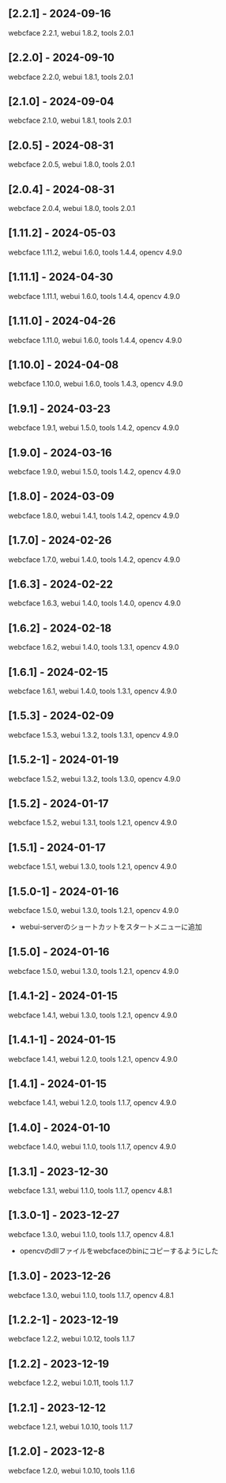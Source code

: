 ## [2.2.1] - 2024-09-16
webcface 2.2.1, webui 1.8.2, tools 2.0.1

## [2.2.0] - 2024-09-10
webcface 2.2.0, webui 1.8.1, tools 2.0.1

## [2.1.0] - 2024-09-04
webcface 2.1.0, webui 1.8.1, tools 2.0.1

## [2.0.5] - 2024-08-31
webcface 2.0.5, webui 1.8.0, tools 2.0.1

## [2.0.4] - 2024-08-31
webcface 2.0.4, webui 1.8.0, tools 2.0.1

## [1.11.2] - 2024-05-03
webcface 1.11.2, webui 1.6.0, tools 1.4.4, opencv 4.9.0

## [1.11.1] - 2024-04-30
webcface 1.11.1, webui 1.6.0, tools 1.4.4, opencv 4.9.0

## [1.11.0] - 2024-04-26
webcface 1.11.0, webui 1.6.0, tools 1.4.4, opencv 4.9.0

## [1.10.0] - 2024-04-08
webcface 1.10.0, webui 1.6.0, tools 1.4.3, opencv 4.9.0

## [1.9.1] - 2024-03-23
webcface 1.9.1, webui 1.5.0, tools 1.4.2, opencv 4.9.0

## [1.9.0] - 2024-03-16
webcface 1.9.0, webui 1.5.0, tools 1.4.2, opencv 4.9.0

## [1.8.0] - 2024-03-09
webcface 1.8.0, webui 1.4.1, tools 1.4.2, opencv 4.9.0

## [1.7.0] - 2024-02-26
webcface 1.7.0, webui 1.4.0, tools 1.4.2, opencv 4.9.0

## [1.6.3] - 2024-02-22
webcface 1.6.3, webui 1.4.0, tools 1.4.0, opencv 4.9.0

## [1.6.2] - 2024-02-18
webcface 1.6.2, webui 1.4.0, tools 1.3.1, opencv 4.9.0

## [1.6.1] - 2024-02-15
webcface 1.6.1, webui 1.4.0, tools 1.3.1, opencv 4.9.0

## [1.5.3] - 2024-02-09
webcface 1.5.3, webui 1.3.2, tools 1.3.1, opencv 4.9.0

## [1.5.2-1] - 2024-01-19
webcface 1.5.2, webui 1.3.2, tools 1.3.0, opencv 4.9.0

## [1.5.2] - 2024-01-17
webcface 1.5.2, webui 1.3.1, tools 1.2.1, opencv 4.9.0

## [1.5.1] - 2024-01-17
webcface 1.5.1, webui 1.3.0, tools 1.2.1, opencv 4.9.0

## [1.5.0-1] - 2024-01-16
webcface 1.5.0, webui 1.3.0, tools 1.2.1, opencv 4.9.0
* webui-serverのショートカットをスタートメニューに追加

## [1.5.0] - 2024-01-16
webcface 1.5.0, webui 1.3.0, tools 1.2.1, opencv 4.9.0

## [1.4.1-2] - 2024-01-15
webcface 1.4.1, webui 1.3.0, tools 1.2.1, opencv 4.9.0

## [1.4.1-1] - 2024-01-15
webcface 1.4.1, webui 1.2.0, tools 1.2.1, opencv 4.9.0

## [1.4.1] - 2024-01-15
webcface 1.4.1, webui 1.2.0, tools 1.1.7, opencv 4.9.0

## [1.4.0] - 2024-01-10
webcface 1.4.0, webui 1.1.0, tools 1.1.7, opencv 4.9.0

## [1.3.1] - 2023-12-30
webcface 1.3.1, webui 1.1.0, tools 1.1.7, opencv 4.8.1

## [1.3.0-1] - 2023-12-27
webcface 1.3.0, webui 1.1.0, tools 1.1.7, opencv 4.8.1
* opencvのdllファイルをwebcfaceのbinにコピーするようにした

## [1.3.0] - 2023-12-26
webcface 1.3.0, webui 1.1.0, tools 1.1.7, opencv 4.8.1

## [1.2.2-1] - 2023-12-19
webcface 1.2.2, webui 1.0.12, tools 1.1.7

## [1.2.2] - 2023-12-19
webcface 1.2.2, webui 1.0.11, tools 1.1.7

## [1.2.1] - 2023-12-12
webcface 1.2.1, webui 1.0.10, tools 1.1.7

## [1.2.0] - 2023-12-8
webcface 1.2.0, webui 1.0.10, tools 1.1.6

